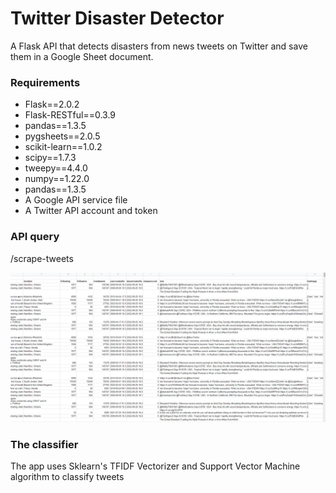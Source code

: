 # Twitter Disaster Detector
A Flask API that detects disasters from news tweets on Twitter and save them in a Google Sheet document.

### Requirements
- Flask==2.0.2
- Flask-RESTful==0.3.9
- pandas==1.3.5
- pygsheets==2.0.5
- scikit-learn==1.0.2
- scipy==1.7.3
- tweepy==4.4.0
- numpy==1.22.0
- pandas==1.3.5
- A Google API service file
- A Twitter API account and token
### API query

/scrape-tweets

![/image/demo.png](https://github.com/HaiHongLa/disaster_tweets/blob/main/images/demo.png)
  
### The classifier
The app uses Sklearn's TFIDF Vectorizer and Support Vector Machine algorithm to classify tweets
